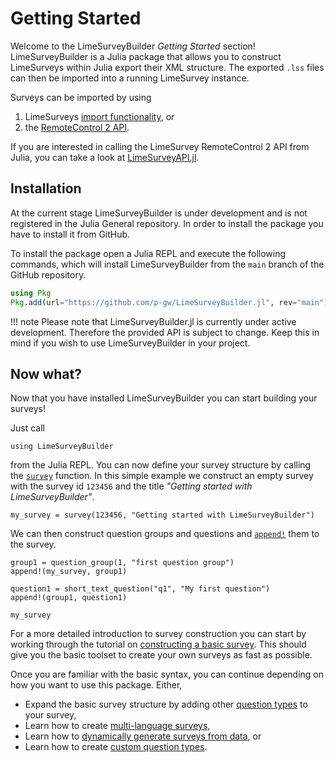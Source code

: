 # Getting Started
Welcome to the LimeSurveyBuilder *Getting Started* section! 
LimeSurveyBuilder is a Julia package that allows you to construct LimeSurveys within Julia export their XML structure.
The exported `.lss` files can then be imported into a running LimeSurvey instance.

Surveys can be imported by using

1. LimeSurveys [import functionality](https://manual.limesurvey.org/Surveys_-_introduction#Import_a_survey), or 
2. the [RemoteControl 2 API](https://manual.limesurvey.org/RemoteControl_2_API).

If you are interested in calling the LimeSurvey RemoteControl 2 API from Julia, you can take a look at [LimeSurveyAPI.jl](https://github.com/p-gw/LimeSurveyAPI.jl).

## Installation
At the current stage LimeSurveyBuilder is under development and is not registered in the Julia General repository. 
In order to install the package you have to install it from GitHub.

To install the package open a Julia REPL and execute the following commands, which will install LimeSurveyBuilder from the `main` branch of the GitHub repository.

```julia
using Pkg
Pkg.add(url="https://github.com/p-gw/LimeSurveyBuilder.jl", rev="main")
```

!!! note
    Please note that LimeSurveyBuilder.jl is currently under active development. 
    Therefore the provided API is subject to change. 
    Keep this in mind if you wish to use LimeSurveyBuilder in your project.

## Now what?
Now that you have installed LimeSurveyBuilder you can start building your surveys!

Just call 

```@example getting-started
using LimeSurveyBuilder
```

from the Julia REPL. 
You can now define your survey structure by calling the [`survey`](@ref) function. 
In this simple example we construct an empty survey with the survey id `123456` and the title *"Getting started with LimeSurveyBuilder"*. 

```@example getting-started
my_survey = survey(123456, "Getting started with LimeSurveyBuilder")
```

We can then construct question groups and questions and [`append!`](@ref) them to the survey.

```@example getting-started
group1 = question_group(1, "first question group")
append!(my_survey, group1)

question1 = short_text_question("q1", "My first question")
append!(group1, question1)

my_survey
```

For a more detailed introduction to survey construction you can start by working through the tutorial on [constructing a basic survey](tutorials/basic.md). 
This should give you the basic toolset to create your own surveys as fast as possible. 

Once you are familiar with the basic syntax, you can continue depending on how you want to use this package. Either, 

- Expand the basic survey structure by adding other [question types](question_types.md) to your survey,
- Learn how to create [multi-language surveys](tutorials/multi_language.md),
- Learn how to [dynamically generate surveys from data](tutorials/from_data.md), or 
- Learn how to create [custom question types](tutorials/custom_question_types.md).

